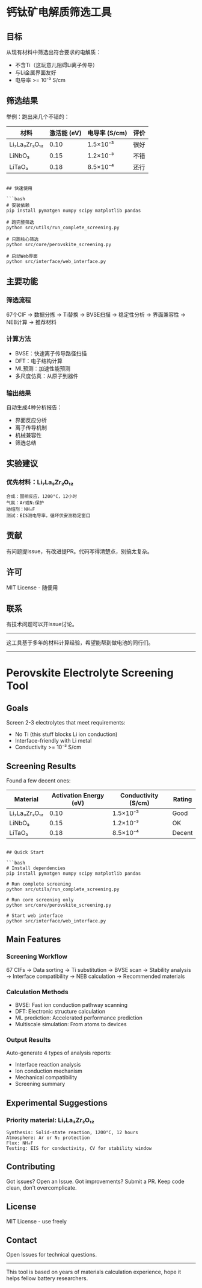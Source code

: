 # 钙钛矿电解质筛选工具


## 目标

从现有材料中筛选出符合要求的电解质：
- 不含Ti（这玩意儿阻碍Li离子传导）
- 与Li金属界面友好
- 电导率 >= 10⁻³ S/cm

## 筛选结果

举例：跑出来几个不错的：

| 材料 | 激活能 (eV) | 电导率 (S/cm) | 评价 |
|------|-------------|---------------|------|
| Li₇La₃Zr₂O₁₂ | 0.10 | 1.5×10⁻³ | 很好 |
| LiNbO₃ | 0.15 | 1.2×10⁻³ | 不错 |
| LiTaO₃ | 0.18 | 8.5×10⁻⁴ | 还行 |

```

## 快速使用

```bash
# 安装依赖
pip install pymatgen numpy scipy matplotlib pandas

# 跑完整筛选
python src/utils/run_complete_screening.py

# 只跑核心筛选
python src/core/perovskite_screening.py

# 启动Web界面
python src/interface/web_interface.py
```

## 主要功能

### 筛选流程
67个CIF → 数据分拣 → Ti替换 → BVSE扫描 → 稳定性分析 → 界面兼容性 → NEB计算 → 推荐材料

### 计算方法
- BVSE：快速离子传导路径扫描
- DFT：电子结构计算
- ML预测：加速性能预测
- 多尺度仿真：从原子到器件

### 输出结果
自动生成4种分析报告：
- 界面反应分析
- 离子传导机制
- 机械兼容性
- 筛选总结

## 实验建议

### 优先材料：Li₇La₃Zr₂O₁₂
```
合成：固相反应，1200°C，12小时
气氛：Ar或N₂保护
助熔剂：NH₄F
测试：EIS测电导率，循环伏安测稳定窗口
```

## 贡献

有问题提Issue，有改进提PR。代码写得清楚点，别搞太复杂。

## 许可

MIT License - 随便用

## 联系

有技术问题可以开Issue讨论。

---

这工具基于多年的材料计算经验，希望能帮到做电池的同行们。

---

# Perovskite Electrolyte Screening Tool


## Goals

Screen 2-3 electrolytes that meet requirements:
- No Ti (this stuff blocks Li ion conduction)
- Interface-friendly with Li metal
- Conductivity >= 10⁻³ S/cm

## Screening Results

Found a few decent ones:

| Material | Activation Energy (eV) | Conductivity (S/cm) | Rating |
|----------|------------------------|---------------------|--------|
| Li₇La₃Zr₂O₁₂ | 0.10 | 1.5×10⁻³ | Good |
| LiNbO₃ | 0.15 | 1.2×10⁻³ | OK |
| LiTaO₃ | 0.18 | 8.5×10⁻⁴ | Decent |
```

## Quick Start

```bash
# Install dependencies
pip install pymatgen numpy scipy matplotlib pandas

# Run complete screening
python src/utils/run_complete_screening.py

# Run core screening only
python src/core/perovskite_screening.py

# Start web interface
python src/interface/web_interface.py
```

## Main Features

### Screening Workflow
67 CIFs → Data sorting → Ti substitution → BVSE scan → Stability analysis → Interface compatibility → NEB calculation → Recommended materials

### Calculation Methods
- BVSE: Fast ion conduction pathway scanning
- DFT: Electronic structure calculation
- ML prediction: Accelerated performance prediction
- Multiscale simulation: From atoms to devices

### Output Results
Auto-generate 4 types of analysis reports:
- Interface reaction analysis
- Ion conduction mechanism
- Mechanical compatibility
- Screening summary

## Experimental Suggestions

### Priority material: Li₇La₃Zr₂O₁₂
```
Synthesis: Solid-state reaction, 1200°C, 12 hours
Atmosphere: Ar or N₂ protection
Flux: NH₄F
Testing: EIS for conductivity, CV for stability window
```

## Contributing

Got issues? Open an Issue. Got improvements? Submit a PR. Keep code clean, don't overcomplicate.

## License

MIT License - use freely

## Contact

Open Issues for technical questions.

---

This tool is based on years of materials calculation experience, hope it helps fellow battery researchers. 

